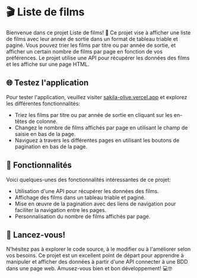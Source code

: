 # 🎬 Liste de films

Bienvenue dans ce projet Liste de films! 🎉 Ce projet vise à afficher une liste de films avec leur année de sortie dans un format de tableau triable et paginé. Vous pouvez trier les films par titre ou par année de sortie, et afficher un certain nombre de films par page en fonction de vos préférences. Le projet utilise une API pour récupérer les données des films et les affiche sur une page HTML.

## 🌐 Testez l'application

Pour tester l'application, veuillez visiter [sakila-olive.vercel.app](sakila-olive.vercel.app) et explorez les différentes fonctionnalités:

- Triez les films par titre ou par année de sortie en cliquant sur les en-têtes de colonne.
- Changez le nombre de films affichés par page en utilisant le champ de saisie en bas de la page.
- Naviguez à travers les différentes pages en utilisant les boutons de pagination en bas de la page.

## 🧩 Fonctionnalités

Voici quelques-unes des fonctionnalités intéressantes de ce projet:

- Utilisation d'une API pour récupérer les données des films.
- Affichage des films dans un tableau triable et paginé.
- Mise en œuvre de la pagination avec des liens de navigation pour faciliter la navigation entre les pages.
- Personnalisation du nombre de films affichés par page.

## 🚀 Lancez-vous!

N'hésitez pas à explorer le code source, à le modifier ou à l'améliorer selon vos besoins. Ce projet est un excellent point de départ pour apprendre à manipuler et afficher des données à partir d'une API connecter à une BDD dans une page web. Amusez-vous bien et bon développement! 💻🤓
